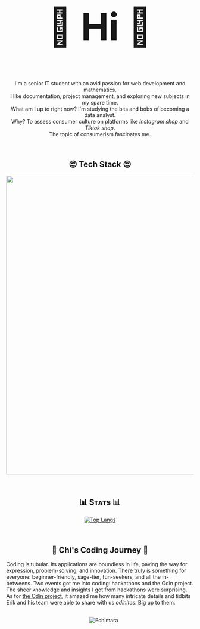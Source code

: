 
<h2 align="center" style="font-size: 100px;">🌱 Hi 🌱</h2>
<!--Start Intro-->  
<div>
  <p align="center">I'm a senior IT student with an avid passion for web development and mathematics.<br> I like documentation, project management, and exploring new subjects in my spare time. <br> What am I up to right now? I'm studying the bits and bobs of becoming a data analyst.  <br>Why? To assess consumer culture on  platforms like <em>Instagram shop</em> and <em>Tiktok shop</em>.  <br> The topic of consumerism fascinates me.</p>
</div>


<br>
<!-- Languages and Tools Section -->
<h2 align="center" width="1200px">😌 Tech Stack 😌</h2> 

<p align="center">
  <img width="800px" src="https://skillicons.dev/icons?i=py,c,cpp,js,html,css,bootstrap,bash,aws,figma,php,react,nodejs,postgres,git,vscode,wordpress,kali,linux&perline=10" />
</p>

<br>

<!--Github stats Table--> 
<h2 align="center">📊 Sᴛᴀᴛs 📊</h2>
    <td width="50%">
      <p align="center">
        <a href="https://github.com/Echimara">
          <img align="center" src="https://github-readme-stats.vercel.app/api/top-langs/?username=Echimara&layout=compact&theme=chartreuse-dark" alt="Top Langs" />
        </a>
      </p>
    </td>
<br>



<h2 align="center">🌄 Chi's Coding Journey 🌄 </h2>

Coding is tubular. Its applications are boundless in life, paving the way for expression, problem-solving, and innovation. There truly is something for everyone: beginner-friendly, sage-tier, fun-seekers, and all the in-betweens. Two events got me into coding: hackathons and the Odin project. The sheer knowledge and insights I got from hackathons were surprising. As for [the Odin project](https://github.com/TheOdinProject), it amazed me how many intricate details and tidbits Erik and his team were able to share with us *odinites*. Big up to them.

<br>

<div align="center">
 
 </a>
    &nbsp;&nbsp;&nbsp;&nbsp;
    <img src="https://komarev.com/ghpvc/?username=Echimara&label=Profile%20views&color=blue&style=for-the-badge" alt="Echimara" />
</div>




